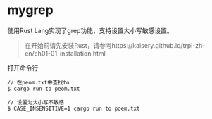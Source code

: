 # mygrep

使用Rust Lang实现了grep功能，支持设置大小写敏感设置。

> 在开始前请先安装Rust，请参考https://kaisery.github.io/trpl-zh-cn/ch01-01-installation.html


打开命令行
```
// 在peom.txt中查找to
$ cargo run to peom.txt

// 设置为大小写不敏感
$ CASE_INSENSITIVE=1 cargo run to poem.txt
```
